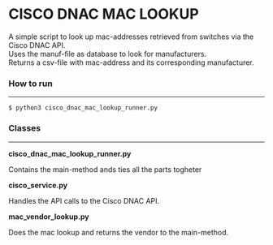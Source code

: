 # CISCO DNAC MAC LOOKUP

A simple script to look up mac-addresses retrieved from switches via the Cisco DNAC API.\
Uses the manuf-file as database to look for manufacturers.\
Returns a csv-file with mac-address and its corresponding manufacturer.

### How to run
___
```
$ python3 cisco_dnac_mac_lookup_runner.py

```
### Classes
___
**cisco_dnac_mac_lookup_runner.py**

Contains the main-method ands ties all the parts togheter

**cisco_service.py**

Handles the API calls to the Cisco DNAC API.

**mac_vendor_lookup.py**

Does the mac lookup and returns the vendor to the main-method.

